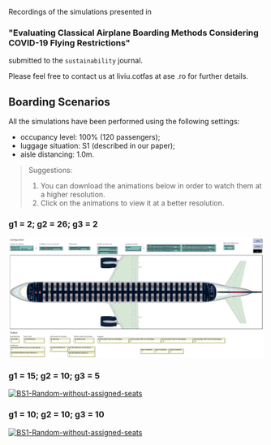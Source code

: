 Recordings of the simulations presented in 
### **"Evaluating Classical Airplane Boarding Methods Considering COVID-19 Flying Restrictions"** 
submitted to the `sustainability` journal.

Please feel free to contact us at liviu.cotfas at ase .ro for further details. 

## Boarding Scenarios

All the simulations have been performed using the following settings:
- occupancy level: 100% (120 passengers);
- luggage situation: S1 (described in our paper);
- aisle distancing: 1.0m.

> Suggestions: 
> 1. You can download the animations below in order to watch them at a higher resolution.
> 2. Click on the animations to view it at a better resolution.

### g1 = 2; g2 = 26; g3 = 2
[![BS1-Random-without-assigned-seats](recordings/configuration-2-26-2.gif)](recordings/configuration-2-26-2.gif)

### g1 = 15; g2 = 10; g3 = 5
[![BS1-Random-without-assigned-seats](recordings/bs1-1m.gif)](https://www.youtube.com/watch?v=Y2aczqklfV0)

### g1 = 10; g2 = 10; g3 = 10
[![BS1-Random-without-assigned-seats](recordings/bs1-1m.gif)](https://www.youtube.com/watch?v=Y2aczqklfV0)